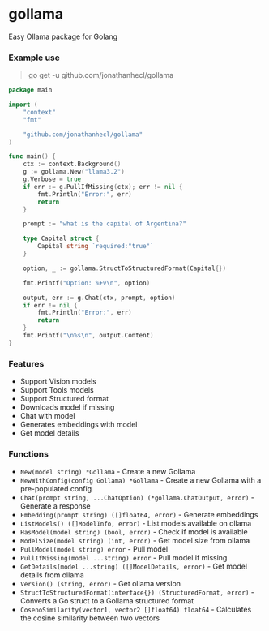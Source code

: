 # gollama
Easy Ollama package for Golang

### Example use

> go get -u github.com/jonathanhecl/gollama


```go
package main

import (
	"context"
	"fmt"

	"github.com/jonathanhecl/gollama"
)

func main() {
	ctx := context.Background()
	g := gollama.New("llama3.2")
	g.Verbose = true
	if err := g.PullIfMissing(ctx); err != nil {
		fmt.Println("Error:", err)
		return
	}

	prompt := "what is the capital of Argentina?"

	type Capital struct {
		Capital string `required:"true"`
	}

	option, _ := gollama.StructToStructuredFormat(Capital{})

	fmt.Printf("Option: %+v\n", option)

	output, err := g.Chat(ctx, prompt, option)
	if err != nil {
		fmt.Println("Error:", err)
		return
	}
	fmt.Printf("\n%s\n", output.Content)
}
```

### Features

- Support Vision models
- Support Tools models
- Support Structured format
- Downloads model if missing
- Chat with model
- Generates embeddings with model
- Get model details

### Functions

- `New(model string) *Gollama` - Create a new Gollama
- `NewWithConfig(config Gollama) *Gollama` - Create a new Gollama with a pre-populated config
- `Chat(prompt string, ...ChatOption) (*gollama.ChatOutput, error)` - Generate a response
- `Embedding(prompt string) ([]float64, error)` - Generate embeddings
- `ListModels() ([]ModelInfo, error)` - List models available on ollama
- `HasModel(model string) (bool, error)` - Check if model is available
- `ModelSize(model string) (int, error)` - Get model size from ollama
- `PullModel(model string) error` - Pull model
- `PullIfMissing(model ...string) error` - Pull model if missing
- `GetDetails(model ...string) ([]ModelDetails, error)` - Get model details from ollama
- `Version() (string, error)` - Get ollama version
- `StructToStructuredFormat(interface{}) (StructuredFormat, error)` - Converts a Go struct to a Gollama structured format
- `CosenoSimilarity(vector1, vector2 []float64) float64` - Calculates the cosine similarity between two vectors
